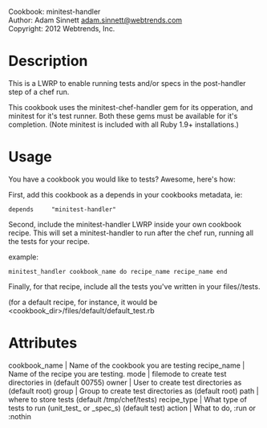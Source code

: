 Cookbook: minitest-handler  
Author: Adam Sinnett <adam.sinnett@webtrends.com>  
Copyright: 2012 Webtrends, Inc.  

Description
===========

This is a LWRP to enable running tests and/or specs in the post-handler step of a chef run.

This cookbook uses the minitest-chef-handler gem for its opperation, and minitest for it's test runner. Both these gems must be available for it's completion. (Note minitest is included with all Ruby 1.9+ installations.)

Usage
=====

You have a cookbook you would like to tests? Awesome, here's how:

First, add this cookbook as a depends in your cookbooks metadata, ie:

`depends     "minitest-handler"`

Second, include the minitest-handler LWRP inside your own cookbook recipe. This will set a minitest-handler to run after the chef run, running all the tests for your recipe.

example:

`minitest_handler cookbook_name do
  recipe_name recipe_name
end`

Finally, for that recipe, include all the tests you've written in your files/<recipe>/tests.

(for a default recipe, for instance, it would be <cookbook_dir>/files/default/default\_test.rb

Attributes
=========

cookbook\_name | Name of the cookbook you are testing
recipe\_name   | Name of the recipe you are testing.
mode           | filemode to create test directories in (default 00755)
owner          | User to create test directories as (default root)
group          | Group to create test directories as (default root)
path           | where to store tests (default /tmp/chef/tests)
recipe\_type   | What type of tests to run (unit_test_ or _spec_s) (default test)
action         | What to do, :run or :nothin
